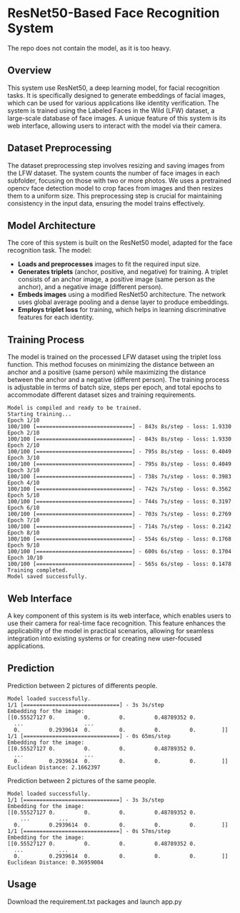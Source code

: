 # ResNet50-Based Face Recognition System
The repo does not contain the model, as it is too heavy.
## Overview

This system use ResNet50, a deep learning model, for facial recognition tasks. It is specifically designed to generate embeddings of facial images, which can be used for various applications like identity verification. The system is trained using the Labeled Faces in the Wild (LFW) dataset, a large-scale database of face images. A unique feature of this system is its web interface, allowing users to interact with the model via their camera.

## Dataset Preprocessing

The dataset preprocessing step involves resizing and saving images from the LFW dataset. The system counts the number of face images in each subfolder, focusing on those with two or more photos. We uses a pretrained opencv face detection model to crop faces from images and then resizes them to a uniform size. This preprocessing step is crucial for maintaining consistency in the input data, ensuring the model trains effectively.

## Model Architecture

The core of this system is built on the ResNet50 model, adapted for the face recognition task. The model:

- **Loads and preprocesses** images to fit the required input size.
- **Generates triplets** (anchor, positive, and negative) for training. A triplet consists of an anchor image, a positive image (same person as the anchor), and a negative image (different person).
- **Embeds images** using a modified ResNet50 architecture. The network uses global average pooling and a dense layer to produce embeddings.
- **Employs triplet loss** for training, which helps in learning discriminative features for each identity.

## Training Process

The model is trained on the processed LFW dataset using the triplet loss function. This method focuses on minimizing the distance between an anchor and a positive (same person) while maximizing the distance between the anchor and a negative (different person). The training process is adjustable in terms of batch size, steps per epoch, and total epochs to accommodate different dataset sizes and training requirements.

```
Model is compiled and ready to be trained.
Starting training...
Epoch 1/10
100/100 [==============================] - 843s 8s/step - loss: 1.9330
Epoch 2/10
100/100 [==============================] - 843s 8s/step - loss: 1.9330
Epoch 2/10
100/100 [==============================] - 795s 8s/step - loss: 0.4049
Epoch 3/10
100/100 [==============================] - 795s 8s/step - loss: 0.4049
Epoch 3/10
100/100 [==============================] - 738s 7s/step - loss: 0.3983
Epoch 4/10
100/100 [==============================] - 742s 7s/step - loss: 0.3562
Epoch 5/10
100/100 [==============================] - 744s 7s/step - loss: 0.3197
Epoch 6/10
100/100 [==============================] - 703s 7s/step - loss: 0.2769
Epoch 7/10
100/100 [==============================] - 714s 7s/step - loss: 0.2142
Epoch 8/10
100/100 [==============================] - 554s 6s/step - loss: 0.1768
Epoch 9/10
100/100 [==============================] - 600s 6s/step - loss: 0.1704
Epoch 10/10
100/100 [==============================] - 565s 6s/step - loss: 0.1478
Training completed.
Model saved successfully.
```

## Web Interface

A key component of this system is its web interface, which enables users to use their camera for real-time face recognition. This feature enhances the applicability of the model in practical scenarios, allowing for seamless integration into existing systems or for creating new user-focused applications.

## Prediction
Prediction between 2 pictures of differents people.
```
Model loaded successfully.
1/1 [==============================] - 3s 3s/step
Embedding for the image:
[[0.55527127 0.         0.         0.         0.48789352 0.
  ...                   ... 
  0.         0.2939614  0.         0.         0.         0.        ]]
1/1 [==============================] - 0s 65ms/step
Embedding for the image:
[[0.55527127 0.         0.         0.         0.48789352 0.
  ...                   ... 
  0.         0.2939614  0.         0.         0.         0.        ]]
Euclidean Distance: 2.1662397
```

Prediction between 2 pictures of the same people.
```
Model loaded successfully.
1/1 [==============================] - 3s 3s/step
Embedding for the image:
[[0.55527127 0.         0.         0.         0.48789352 0.
    ...         ...
  0.         0.2939614  0.         0.         0.         0.        ]]
1/1 [==============================] - 0s 57ms/step
Embedding for the image:
[[0.55527127 0.         0.         0.         0.48789352 0.
  ...           ...
  0.         0.2939614  0.         0.         0.         0.        ]]
Euclidean Distance: 0.36959004
```

## Usage

Download the requirement.txt packages and launch app.py

